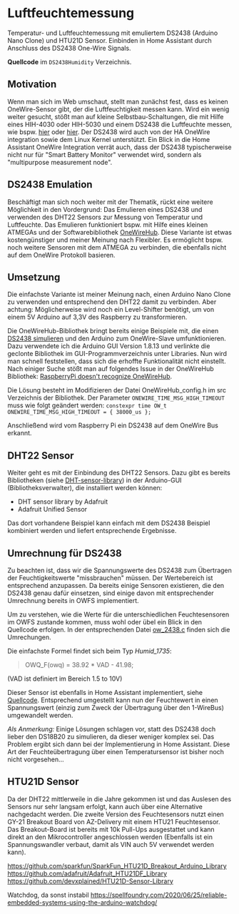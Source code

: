 # Luftfeuchtemessung
Temperatur- und Luftfeuchtemessung mit emuliertem DS2438 (Arduino Nano Clone) und HTU21D Sensor. Einbinden in Home Assistant durch Anschluss des DS2438 One-Wire Signals.

**Quellcode** im `DS2438Humidity` Verzeichnis.

## Motivation
Wenn man sich im Web umschaut, stellt man zunächst fest, dass es keinen OneWire-Sensor gibt, der die Luftfeuchtigkeit messen kann. Wird ein wenig weiter gesucht, stößt man auf kleine Selbstbau-Schaltungen, die mit Hilfe eines HIH-4030 oder HIH-5030 und einem DS2438 die Luftfeuchte messen, wie bspw. [hier](https://skyboo.net/2017/03/ds2438-based-1-wire-humidity-sensor/) oder [hier](https://www.tm3d.de/elektronik-projekte/1-wire-feuchtesensor/neuen-version-2015). Der DS2438 wird auch von der HA OneWire integration sowie dem Linux Kernel unterstützt. Ein Blick in die Home Assistant OneWire Integration verrät auch, dass der DS2438 typischerweise nicht nur für "Smart Battery Monitor" verwendet wird, sondern als "multipurpose measurement node".

## DS2438 Emulation

Beschäftigt man sich noch weiter mit der Thematik, rückt eine weitere Möglichkeit in den Vordergrund: Das Emulieren eines DS2438 und verwenden des DHT22 Sensors zur Messung von Temperatur und Luftfeuchte. Das Emulieren funktioniert bspw. mit Hilfe eines kleinen ATMEGAs und der Softwarebibliothek [OneWireHub](https://github.com/orgua/OneWireHub). Diese Variante ist etwas kostengünstiger und meiner Meinung nach Flexibler. Es ermöglicht bspw. noch weitere Sensoren mit dem ATMEGA zu verbinden, die ebenfalls nicht auf dem OneWire Protokoll basieren.

## Umsetzung

Die einfachste Variante ist meiner Meinung nach, einen Arduino Nano Clone zu verwenden und entsprechend den DHT22 damit zu verbinden. Aber achtung: Möglicherweise wird noch ein Level-Shifter benötigt, um von einem 5V Arduino auf 3,3V des Raspberry zu transformieren. 

Die OneWireHub-Bibliothek bringt bereits einige Beispiele mit, die einen [DS2438 simulieren](https://github.com/orgua/OneWireHub/blob/master/examples/DS2438_battMon/DS2438_battMon.ino) und den Arduino zum OneWire-Slave umfunktionieren. Dazu verwendete ich die Arduino GUI Version 1.8.13 und verlinkte die geclonte Bibliothek im GUI-Programmverzeichnis unter Libraries. Nun wird man schnell feststellen, dass sich die erhoffte Funktionalität nicht einstellt. Nach einiger Suche stößt man auf folgendes Issue in der OneWireHub Bibliothek: [RaspberryPi doesn't recognize OneWireHub](https://github.com/orgua/OneWireHub/issues/44). 

Die Lösung besteht im Modifizieren der Datei OneWireHub_config.h im src Verzeichnis der Bibliothek. Der Parameter `ONEWIRE_TIME_MSG_HIGH_TIMEOUT` muss wie folgt geändert werden:
`constexpr time OW_t ONEWIRE_TIME_MSG_HIGH_TIMEOUT = { 38000_us };`

Anschließend wird vom Raspberry Pi ein DS2438 auf dem OneWire Bus erkannt. 

## DHT22 Sensor
Weiter geht es mit der Einbindung des DHT22 Sensors. Dazu gibt es bereits Bibliotheken (siehe [DHT-sensor-library](https://github.com/adafruit/DHT-sensor-library)) in der Arduino-GUI (Bibliotheksverwalter), die installiert werden können:

* DHT sensor library by Adafruit
* Adafruit Unified Sensor

Das dort vorhandene Beispiel kann einfach mit dem DS2438 Beispiel kombiniert werden und liefert entsprechende Ergebnisse. 

## Umrechnung für DS2438
Zu beachten ist, dass wir die Spannungswerte des DS2438 zum Übertragen der Feuchtigkeitswerte "missbrauchen" müssen. Der Wertebereich ist entsprechend anzupassen. Da bereits einige Sensoren existieren, die den DS2438 genau dafür einsetzen, sind einige davon mit entsprechender Umrechnung bereits in OWFS implementiert. 

Um zu verstehen, wie die Werte für die unterschiedlichen Feuchtesensoren im OWFS zustande kommen, muss wohl oder übel ein Blick in den Quellcode erfolgen. 
In der entsprechenden Datei [ow_2438.c](https://github.com/owfs/owfs/blob/master/module/owlib/src/c/ow_2438.c) finden sich die Umrechungen.

Die einfachste Formel findet sich beim Typ *Humid_1735*:
> OWQ_F(owq) = 38.92 * VAD - 41.98;

(VAD ist definiert im Bereich 1.5 to 10V)

Dieser Sensor ist ebenfalls in Home Assistant implementiert, siehe [Quellcode](https://github.com/home-assistant/core/blob/dev/homeassistant/components/onewire/sensor.py). 
Entsprechend umgestellt kann nun der Feuchtewert in einen Spannungswert (einzig zum Zweck der Übertragung über den 1-WireBus) umgewandelt werden. 

*Als Anmerkung:* Einige Lösungen schlagen vor, statt des DS2438 doch lieber den DS18B20 zu simulieren, da dieser weniger komplex sei. Das Problem ergibt sich dann bei der Implementierung in Home Assistant. Diese Art der Feuchteübertragung über einen Temperatursensor ist bisher noch nicht vorgesehen...

## HTU21D Sensor

Da der DHT22 mittlerweile in die Jahre gekommen ist und das Auslesen des Sensors nur sehr langsam erfolgt, kann auch über eine Alternative nachgedacht werden. Die zweite Version des Feuchtesensors nutzt einen GY-21 Breakout Board von AZ-Delivery mit einem HTU21 Feuchtesensor. Das Breakout-Board ist bereits mit 10k Pull-Ups ausgestattet und kann direkt an den Mikrocontroller angeschlossen werden (Ebenfalls ist ein Spannungswandler verbaut, damit als VIN auch 5V verwendet werden kann).

https://github.com/sparkfun/SparkFun_HTU21D_Breakout_Arduino_Library  
https://github.com/adafruit/Adafruit_HTU21DF_Library
https://github.com/devxplained/HTU21D-Sensor-Library

Watchdog, da sonst instabil
https://spellfoundry.com/2020/06/25/reliable-embedded-systems-using-the-arduino-watchdog/

